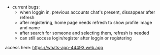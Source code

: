 - current bugs:
    + when loggin in, previous accounts chat's present, dissappear after refresh
    + after registering, home page needs refresh to show profile image and name
    + after search for someone and selecting them, refresh is needed 
    + can still access login/register after loggin or registering 

access here: https://whats-app-44493.web.app